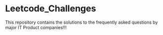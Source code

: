 # Leetcode_Challenges
This repository contains the solutions to the frequently asked questions by major IT Product companies!!!
